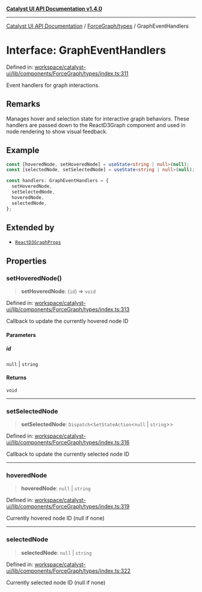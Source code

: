 [**Catalyst UI API Documentation v1.4.0**](../../../README.md)

---

[Catalyst UI API Documentation](../../../README.md) / [ForceGraph/types](../README.md) / GraphEventHandlers

# Interface: GraphEventHandlers

Defined in: [workspace/catalyst-ui/lib/components/ForceGraph/types/index.ts:311](https://github.com/TheBranchDriftCatalyst/catalyst-ui/blob/main/lib/components/ForceGraph/types/index.ts#L311)

Event handlers for graph interactions.

## Remarks

Manages hover and selection state for interactive graph behaviors.
These handlers are passed down to the ReactD3Graph component and used
in node rendering to show visual feedback.

## Example

```typescript
const [hoveredNode, setHoveredNode] = useState<string | null>(null);
const [selectedNode, setSelectedNode] = useState<string | null>(null);

const handlers: GraphEventHandlers = {
  setHoveredNode,
  setSelectedNode,
  hoveredNode,
  selectedNode,
};
```

## Extended by

- [`ReactD3GraphProps`](ReactD3GraphProps.md)

## Properties

### setHoveredNode()

> **setHoveredNode**: (`id`) => `void`

Defined in: [workspace/catalyst-ui/lib/components/ForceGraph/types/index.ts:313](https://github.com/TheBranchDriftCatalyst/catalyst-ui/blob/main/lib/components/ForceGraph/types/index.ts#L313)

Callback to update the currently hovered node ID

#### Parameters

##### id

`null` | `string`

#### Returns

`void`

---

### setSelectedNode

> **setSelectedNode**: `Dispatch`\<`SetStateAction`\<`null` \| `string`\>\>

Defined in: [workspace/catalyst-ui/lib/components/ForceGraph/types/index.ts:316](https://github.com/TheBranchDriftCatalyst/catalyst-ui/blob/main/lib/components/ForceGraph/types/index.ts#L316)

Callback to update the currently selected node ID

---

### hoveredNode

> **hoveredNode**: `null` \| `string`

Defined in: [workspace/catalyst-ui/lib/components/ForceGraph/types/index.ts:319](https://github.com/TheBranchDriftCatalyst/catalyst-ui/blob/main/lib/components/ForceGraph/types/index.ts#L319)

Currently hovered node ID (null if none)

---

### selectedNode

> **selectedNode**: `null` \| `string`

Defined in: [workspace/catalyst-ui/lib/components/ForceGraph/types/index.ts:322](https://github.com/TheBranchDriftCatalyst/catalyst-ui/blob/main/lib/components/ForceGraph/types/index.ts#L322)

Currently selected node ID (null if none)
